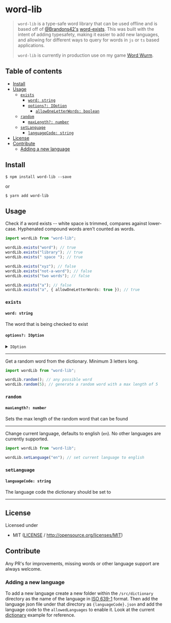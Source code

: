 # word-lib <!-- omit in toc -->

> `word-lib` is a type-safe word library that can be used offline and is based off of [@Brandons42's](https://github.com/Brandons42) [word-exists](https://github.com/Brandons42/word-exists).
> This was built with the intent of adding typesafety, making it easier to add new languages, and allowing for different ways to query for words in `js` or `ts` based applications.
>
> `word-lib` is currently in production use on my game [Word Wurm](https://www.wordwurm.com/).

## Table of contents <!-- omit in toc -->

- [Install](#install)
- [Usage](#usage)
  - [`exists`](#exists)
    - [`word: string`](#word-string)
    - [`options?: IOption`](#options-ioption)
      - [`allowOneLetterWords: boolean`](#allowoneletterwords-boolean)
  - [`random`](#random)
    - [`maxLength?: number`](#maxlength-number)
  - [`setLanguage`](#setlanguage)
    - [`languageCode: string`](#languagecode-string)
- [License](#license)
- [Contribute](#contribute)
  - [Adding a new language](#adding-a-new-language)

## Install

```console
$ npm install word-lib --save
```

or

```console
$ yarn add word-lib
```

## Usage

Check if a word exists -- white space is trimmed, compares against lower-case. Hyphenated compound words aren't counted as words.

```ts
import wordLib from "word-lib";

wordLib.exists("word"); // true
wordLib.exists("library"); // true
wordLib.exists(" space "); // true

wordLib.exists("xyz"); // false
wordLib.exists("not-a-word"); // false
wordLib.exists("two words"); // false

wordLib.exists("a"); // false
wordLib.exists("a", { allowOneLetterWords: true }); // true
```

### `exists`

#### `word: string`

The word that is being checked to exist

#### `options?: IOption`

<details>
  <summary><code>IOption</code></summary>
  
  ##### `allowOneLetterWords: boolean`

If true, will treat `a` and `i` as one letter words. (defaults to `false`)

</details>

---

Get a random word from the dictionary. Minimum 3 letters long.

```ts
import wordLib from "word-lib";

wordLib.random(); // any possible word
wordLib.random(5); // generate a random word with a max length of 5
```

### `random`

#### `maxLength?: number`

Sets the max length of the random word that can be found

---

Change current language, defaults to english (`en`). No other languages are currently supported.

```ts
import wordLib from "word-lib";

wordLib.setLanguage("en"); // set current language to english
```

### `setLanguage`

#### `languageCode: string`

The language code the dictionary should be set to

---

## License

Licensed under

- MIT ([LICENSE](LICENSE) / <http://opensource.org/licenses/MIT>)

## Contribute

Any PR's for improvements, missing words or other language support are always welcome.

### Adding a new language

To add a new language create a new folder within the `/src/dictionary` directory as the name of the language in [ISO 639-1](https://www.loc.gov/standards/iso639-2/php/code_list.php) format. Then add the language json file under that directory as `{languageCode}.json` and add the language code to the `allowedLanguages` to enable it. Look at the current [dictionary](https://github.com/Fats403/word-lib/tree/main/src/dictionary) example for reference.
